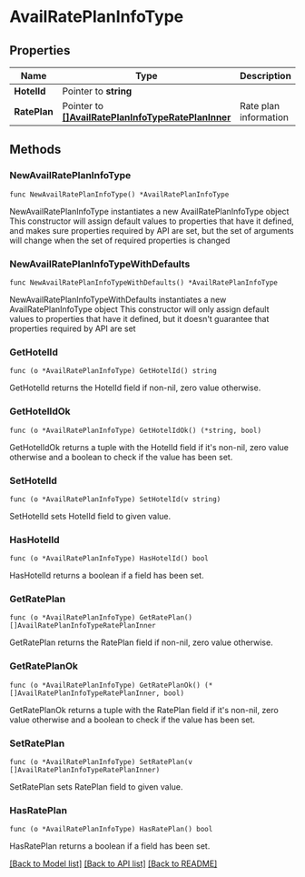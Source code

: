 # AvailRatePlanInfoType

## Properties

Name | Type | Description | Notes
------------ | ------------- | ------------- | -------------
**HotelId** | Pointer to **string** |  | [optional] 
**RatePlan** | Pointer to [**[]AvailRatePlanInfoTypeRatePlanInner**](AvailRatePlanInfoTypeRatePlanInner.md) | Rate plan information | [optional] 

## Methods

### NewAvailRatePlanInfoType

`func NewAvailRatePlanInfoType() *AvailRatePlanInfoType`

NewAvailRatePlanInfoType instantiates a new AvailRatePlanInfoType object
This constructor will assign default values to properties that have it defined,
and makes sure properties required by API are set, but the set of arguments
will change when the set of required properties is changed

### NewAvailRatePlanInfoTypeWithDefaults

`func NewAvailRatePlanInfoTypeWithDefaults() *AvailRatePlanInfoType`

NewAvailRatePlanInfoTypeWithDefaults instantiates a new AvailRatePlanInfoType object
This constructor will only assign default values to properties that have it defined,
but it doesn't guarantee that properties required by API are set

### GetHotelId

`func (o *AvailRatePlanInfoType) GetHotelId() string`

GetHotelId returns the HotelId field if non-nil, zero value otherwise.

### GetHotelIdOk

`func (o *AvailRatePlanInfoType) GetHotelIdOk() (*string, bool)`

GetHotelIdOk returns a tuple with the HotelId field if it's non-nil, zero value otherwise
and a boolean to check if the value has been set.

### SetHotelId

`func (o *AvailRatePlanInfoType) SetHotelId(v string)`

SetHotelId sets HotelId field to given value.

### HasHotelId

`func (o *AvailRatePlanInfoType) HasHotelId() bool`

HasHotelId returns a boolean if a field has been set.

### GetRatePlan

`func (o *AvailRatePlanInfoType) GetRatePlan() []AvailRatePlanInfoTypeRatePlanInner`

GetRatePlan returns the RatePlan field if non-nil, zero value otherwise.

### GetRatePlanOk

`func (o *AvailRatePlanInfoType) GetRatePlanOk() (*[]AvailRatePlanInfoTypeRatePlanInner, bool)`

GetRatePlanOk returns a tuple with the RatePlan field if it's non-nil, zero value otherwise
and a boolean to check if the value has been set.

### SetRatePlan

`func (o *AvailRatePlanInfoType) SetRatePlan(v []AvailRatePlanInfoTypeRatePlanInner)`

SetRatePlan sets RatePlan field to given value.

### HasRatePlan

`func (o *AvailRatePlanInfoType) HasRatePlan() bool`

HasRatePlan returns a boolean if a field has been set.


[[Back to Model list]](../README.md#documentation-for-models) [[Back to API list]](../README.md#documentation-for-api-endpoints) [[Back to README]](../README.md)


